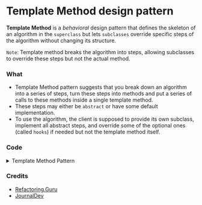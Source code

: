 # Template Method design pattern

**Template Method** is a *behavioral* design pattern that defines the skeleton of an algorithm in the `superclass` but lets `subclasses` override specific steps of the algorithm without changing its structure.

`Note`: Template method breaks the algorithm into steps, allowing subclasses to override these steps but not the actual method.

### What
* Template Method pattern suggests that you break down an algorithm into a series of steps, turn these steps into methods and put a series of calls to these methods inside a single template method.
* These steps may either be `abstract` or have some default implementation. 
* To use the algorithm, the client is supposed to provide its own subclass, implement all abstract steps, and override some of the optional ones (called `hooks`) if needed but not the template method itself.

### Code 

<details><summary>Template Method Pattern</summary>

`HouseTemplate.java `
```java
public abstract class HouseTemplate {
    public final void buildHouse() {
        buildFoundation();
        buildPillars();
        buildWalls();
        buildWindows();
        System.out.println("House is build.");
        addSwimmingPool();
    }

    private void buildWindows() {
        System.out.println("Building Glass Windows.");
    }

    public abstract void buildWalls();
    public abstract void buildPillars();

    private void buildFoundation() {
        System.out.println("Building foundation with cement, iron rods and sand.");
    }

    public void addSwimmingPool() {}
}
```

`WoodenHouse.java`
```java
public class WoodenHouse extends HouseTemplate {
    @Override
    public void buildWalls() {
        System.out.println("Build Wooden walls.");
    }    

    @Override
    public void buildPillars() {
        System.out.println("Building Pillars with Wood coating");
    }
}
```

`GlassHouse.java`
```java
public class GlassHouse extends HouseTemplate {
    @Override
	public void buildWalls() {
		System.out.println("Building Glass Walls");
	}

	@Override
	public void buildPillars() {
		System.out.println("Building Pillars with glass coating");
	}

    @Override
    public void addSwimmingPool() {
        System.out.println("Adding swimming pool.");
    }
}
```

`ClientCode.java`
```java
HouseTemplate houseType = new WoodenHouse();
houseType.buildHouse();
System.out.println("*********");
houseType = new GlassHouse();
houseType.buildHouse();
```

`Output`
```
Building foundation with cement, iron rods and sand.
Building Pillars with Wood coating
Build Wooden walls.
Building Glass Windows.
House is build.
*********
Building foundation with cement, iron rods and sand.
Building Pillars with glass coating
Building Glass Walls
Building Glass Windows.
House is build.
Adding swimming pool.
```
</details>

### Credits
- [Refactoring.Guru](https://refactoring.guru/)
- [JournalDev](https://www.journaldev.com/1763/template-method-design-pattern-in-java)

